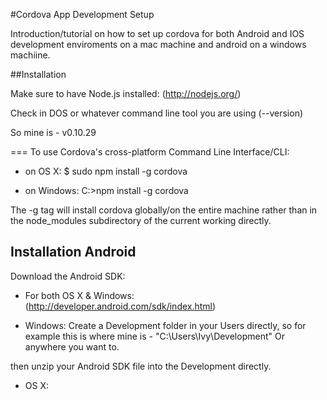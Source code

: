 #Cordova App Development Setup

Introduction/tutorial on how to set up cordova for both Android and IOS development enviroments on a mac machine and android on a windows machiine. 

##Installation 

Make sure to have Node.js installed:
(http://nodejs.org/)

Check in DOS or whatever command line tool you are using
(--version)

So mine is - v0.10.29

===
To use Cordova's cross-platform Command Line Interface/CLI:

* on OS X:
	$ sudo npm install -g cordova

* on Windows:
	C:\>npm install -g cordova

The -g tag will install cordova globally/on the entire machine rather than in the node_modules subdirectory of the current working directly. 


## Installation Android

Download the Android SDK:

* For both OS X & Windows:
	(http://developer.android.com/sdk/index.html)

* Windows:
Create a Development folder in your Users directly, so for example this is where mine is - "C:\Users\Ivy\Development" Or anywhere you want to.

then unzip your Android SDK file into the Development directly.

* OS X:
